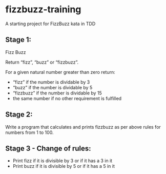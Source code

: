 # fizzbuzz-training
A starting project for FizzBuzz kata in TDD

## Stage 1:
Fizz Buzz

Return “fizz”, “buzz” or “fizzbuzz”.

For a given natural number greater than zero return:

- “fizz” if the number is dividable by 3
- “buzz” if the number is dividable by 5
- “fizzbuzz” if the number is dividable by 15
- the same number if no other requirement is fulfilled

## Stage 2:
Write a program that calculates and prints fizzbuzz as per above rules for numbers from 1 to 100.

## Stage 3 - Change of rules:
- Print fizz if it is divisible by 3 or if it has a 3 in it
- Print buzz if it is divisible by 5 or if it has a 5 in it
